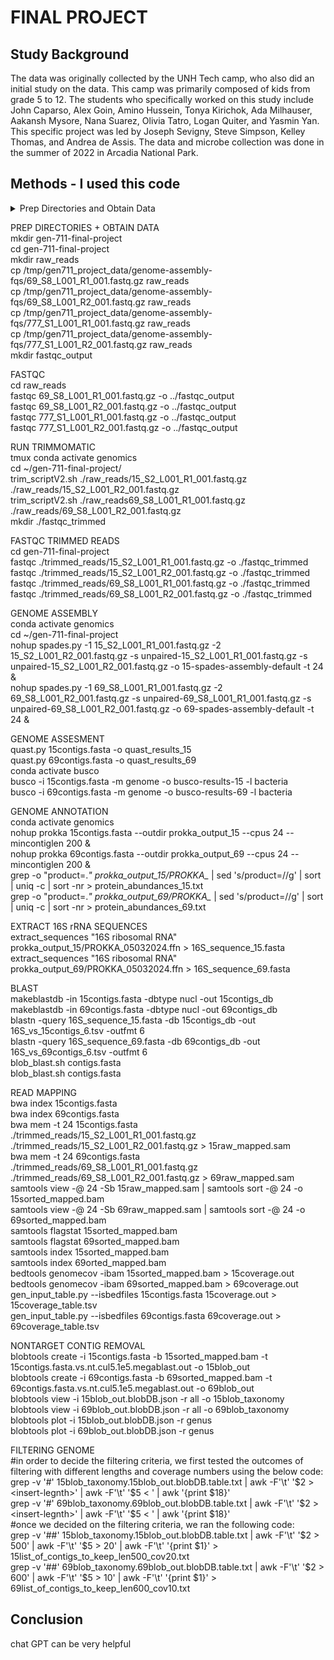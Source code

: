 # FINAL PROJECT  
## Study Background 
The data was originally collected by the UNH Tech camp, who also did an initial study on the data.
This camp was primarily composed of kids from grade 5 to 12.
The students who specifically worked on this study include John Caparso, Alex Goin, Amino Hussein, Tonya Kirichok, Ada Milhauser, Aakansh Mysore, Nana Suarez, Olivia Tatro, Logan Quiter, and Yasmin Yan.
This specific project was led by Joseph Sevigny, Steve Simpson, Kelley Thomas, and Andrea de Assis.
The data and microbe collection was done in the summer of 2022 in Arcadia National Park. 
## Methods - I used this code 
<details>
  <summary>Prep Directories and Obtain Data</summary>
  
   - We made a final project directory called "gen-711-final-project"  
   - then pulled the forward and backward reads for samples 69 and 15
        
        <details> 
        <summary>code</summary>
          
          mkdir gen-711-final-project   
          cd gen-711-final-project  
          mkdir raw_reads  
          cp /tmp/gen711_project_data/genome-assembly-fqs/69_S8_L001_R1_001.fastq.gz raw_reads  
          cp /tmp/gen711_project_data/genome-assembly-fqs/69_S8_L001_R2_001.fastq.gz raw_reads  
          cp /tmp/gen711_project_data/genome-assembly-fqs/15_S2_L001_R1_001.fastq.gz raw_reads  
          cp /tmp/gen711_project_data/genome-assembly-fqs/15_S2_L001_R2_001.fastq.gz raw_reads  
          mkdir fastqc_output
         
        </details>
</details>


PREP DIRECTORIES + OBTAIN DATA  
mkdir gen-711-final-project  
cd gen-711-final-project  
mkdir raw_reads  
cp /tmp/gen711_project_data/genome-assembly-fqs/69_S8_L001_R1_001.fastq.gz raw_reads  
cp /tmp/gen711_project_data/genome-assembly-fqs/69_S8_L001_R2_001.fastq.gz raw_reads  
cp /tmp/gen711_project_data/genome-assembly-fqs/777_S1_L001_R1_001.fastq.gz raw_reads  
cp /tmp/gen711_project_data/genome-assembly-fqs/777_S1_L001_R2_001.fastq.gz raw_reads  
mkdir fastqc_output  

FASTQC   
cd raw_reads  
fastqc 69_S8_L001_R1_001.fastq.gz -o ../fastqc_output  
fastqc 69_S8_L001_R2_001.fastq.gz -o ../fastqc_output  
fastqc 777_S1_L001_R1_001.fastq.gz -o ../fastqc_output  
fastqc 777_S1_L001_R2_001.fastq.gz -o ../fastqc_output  

RUN TRIMMOMATIC  
tmux
conda activate genomics   
cd ~/gen-711-final-project/  
trim_scriptV2.sh ./raw_reads/15_S2_L001_R1_001.fastq.gz ./raw_reads/15_S2_L001_R2_001.fastq.gz  
trim_scriptV2.sh ./raw_reads69_S8_L001_R1_001.fastq.gz ./raw_reads/69_S8_L001_R2_001.fastq.gz   
mkdir ./fastqc_trimmed

FASTQC TRIMMED READS  
cd gen-711-final-project  
fastqc ./trimmed_reads/15_S2_L001_R1_001.fastq.gz -o ./fastqc_trimmed  
fastqc ./trimmed_reads/15_S2_L001_R2_001.fastq.gz -o ./fastqc_trimmed  
fastqc ./trimmed_reads/69_S8_L001_R1_001.fastq.gz -o ./fastqc_trimmed  
fastqc ./trimmed_reads/69_S8_L001_R2_001.fastq.gz -o ./fastqc_trimmed  

GENOME ASSEMBLY    
conda activate genomics  
cd ~/gen-711-final-project  
nohup spades.py -1 15_S2_L001_R1_001.fastq.gz -2 15_S2_L001_R2_001.fastq.gz -s unpaired-15_S2_L001_R1_001.fastq.gz -s unpaired-15_S2_L001_R2_001.fastq.gz -o 15-spades-assembly-default -t 24 &  
nohup spades.py -1 69_S8_L001_R1_001.fastq.gz -2 69_S8_L001_R2_001.fastq.gz -s unpaired-69_S8_L001_R1_001.fastq.gz -s unpaired-69_S8_L001_R2_001.fastq.gz -o 69-spades-assembly-default -t 24 &  

GENOME ASSESMENT    
quast.py 15contigs.fasta -o quast_results_15    
quast.py 69contigs.fasta -o quast_results_69  
conda activate busco     
busco -i 15contigs.fasta -m genome -o busco-results-15 -l bacteria  
busco -i 69contigs.fasta -m genome -o busco-results-69 -l bacteria  

GENOME ANNOTATION    
conda activate genomics    
nohup prokka 15contigs.fasta --outdir prokka_output_15 --cpus 24 --mincontiglen 200 &     
nohup prokka 69contigs.fasta --outdir prokka_output_69 --cpus 24 --mincontiglen 200 &      
grep -o "product=.*" prokka_output_15/PROKKA_* | sed 's/product=//g' | sort | uniq -c | sort -nr > protein_abundances_15.txt     
grep -o "product=.*" prokka_output_69/PROKKA_* | sed 's/product=//g' | sort | uniq -c | sort -nr > protein_abundances_69.txt    

EXTRACT 16S rRNA SEQUENCES   
extract_sequences "16S ribosomal RNA" prokka_output_15/PROKKA_05032024.ffn > 16S_sequence_15.fasta    
extract_sequences "16S ribosomal RNA" prokka_output_69/PROKKA_05032024.ffn > 16S_sequence_69.fasta  

BLAST  
makeblastdb -in 15contigs.fasta -dbtype nucl -out 15contigs_db        
makeblastdb -in 69contigs.fasta -dbtype nucl -out 69contigs_db  
blastn -query 16S_sequence_15.fasta -db 15contigs_db -out 16S_vs_15contigs_6.tsv -outfmt 6        
blastn -query 16S_sequence_69.fasta -db 69contigs_db -out 16S_vs_69contigs_6.tsv -outfmt 6  
blob_blast.sh contigs.fasta    
blob_blast.sh contigs.fasta  

READ MAPPING  
bwa index 15contigs.fasta         
bwa index 69contigs.fasta     
bwa mem -t 24 15contigs.fasta ./trimmed_reads/15_S2_L001_R1_001.fastq.gz ./trimmed_reads/15_S2_L001_R2_001.fastq.gz > 15raw_mapped.sam      
bwa mem -t 24 69contigs.fasta ./trimmed_reads/69_S8_L001_R1_001.fastq.gz ./trimmed_reads/69_S8_L001_R2_001.fastq.gz > 69raw_mapped.sam    
samtools view -@ 24 -Sb  15raw_mapped.sam  | samtools sort -@ 24 -o 15sorted_mapped.bam  
samtools view -@ 24 -Sb  69raw_mapped.sam  | samtools sort -@ 24 -o 69sorted_mapped.bam  
samtools flagstat 15sorted_mapped.bam    
samtools flagstat 69sorted_mapped.bam    
samtools index 15sorted_mapped.bam    
samtools index 69orted_mapped.bam      
bedtools genomecov -ibam 15sorted_mapped.bam > 15coverage.out    
bedtools genomecov -ibam 69sorted_mapped.bam > 69coverage.out     
gen_input_table.py  --isbedfiles 15contigs.fasta 15coverage.out >  15coverage_table.tsv  
gen_input_table.py  --isbedfiles 69contigs.fasta 69coverage.out >  69coverage_table.tsv 

NONTARGET CONTIG REMOVAL  
blobtools create -i 15contigs.fasta -b 15sorted_mapped.bam -t 15contigs.fasta.vs.nt.cul5.1e5.megablast.out -o 15blob_out    
blobtools create -i 69contigs.fasta -b 69sorted_mapped.bam -t 69contigs.fasta.vs.nt.cul5.1e5.megablast.out -o 69blob_out  
blobtools view -i 15blob_out.blobDB.json -r all -o 15blob_taxonomy    
blobtools view -i 69blob_out.blobDB.json -r all -o 69blob_taxonomy  
blobtools plot -i 15blob_out.blobDB.json -r genus    
blobtools plot -i 69blob_out.blobDB.json -r genus

FILTERING GENOME  
#in order to decide the filtering criteria, we first tested the outcomes of filtering with different lengths and coverage numbers using the below code:  
grep -v '#' 15blob_taxonomy.15blob_out.blobDB.table.txt | awk -F'\t' '$2 > <insert-legnth>' | awk -F'\t' '$5 < <insert-coverage>' | awk '{print $18}'     
grep -v '#' 69blob_taxonomy.69blob_out.blobDB.table.txt | awk -F'\t' '$2 > <insert-legnth>' | awk -F'\t' '$5 < <insert-coverage>' | awk '{print $18}'  
#once we decided on the filtering criteria, we ran the following code:  
grep -v '##' 15blob_taxonomy.15blob_out.blobDB.table.txt | awk -F'\t' '$2 > 500' | awk -F'\t' '$5 > 20' | awk -F'\t' '{print $1}' > 15list_of_contigs_to_keep_len500_cov20.txt    
grep -v '##' 69blob_taxonomy.69blob_out.blobDB.table.txt | awk -F'\t' '$2 > 600' | awk -F'\t' '$5 > 10' | awk -F'\t' '{print $1}' > 69list_of_contigs_to_keep_len600_cov10.txt  





## Conclusion  
chat GPT can be very helpful   
